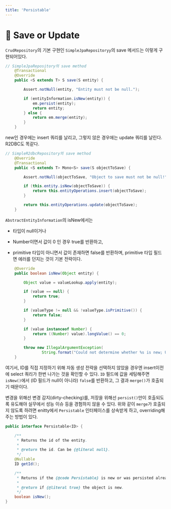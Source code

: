 ```yaml
---
title: 'Persistable'
---
```

# 📖 Save or Update

`CrudRepository`의 기본 구현인 `SimpleJpaRepositoryy`의 save 메서드는 이렇게 구현되어있다.

```java
// SimpleJpaRepository의 save method
	@Transactional
	@Override
	public <S extends T> S save(S entity) {

		Assert.notNull(entity, "Entity must not be null.");

		if (entityInformation.isNew(entity)) {
			em.persist(entity);
			return entity;
		} else {
			return em.merge(entity);
		}
	}
```

new인 경우에는 insert 쿼리를 날리고, 그렇지 않은 경우에는 update 쿼리를 날린다. R2DBC도 똑같다.

```java
// SimpleR2dbcRepository의 save method
	@Override
	@Transactional
	public <S extends T> Mono<S> save(S objectToSave) {

		Assert.notNull(objectToSave, "Object to save must not be null!");

		if (this.entity.isNew(objectToSave)) {
			return this.entityOperations.insert(objectToSave);
		}

		return this.entityOperations.update(objectToSave);
	}
```

`AbstractEntityInformation`의 isNew에서는

- 타입이 null이거나
- Number이면서 값이 0
인 경우 true를 반환하고,

- primitive 타입이 아니면서 값이 존재하면 
false를 반환하며, primitive 타입 필드면 에러를 던지는 것이 기본 전략이다.

```java
	@Override
	public boolean isNew(Object entity) {

		Object value = valueLookup.apply(entity);

		if (value == null) {
			return true;
		}

		if (valueType != null && !valueType.isPrimitive()) {
			return false;
		}

		if (value instanceof Number) {
			return ((Number) value).longValue() == 0;
		}

		throw new IllegalArgumentException(
				String.format("Could not determine whether %s is new; Unsupported identifier or version property", entity));
	}
```

여기서, ID를 직접 지정하기 위해 자동 생성 전략을 선택하지 않았을 경우엔 insert이전에 select 쿼리가 한번 나가는 것을 확인할 수 있다. `ID` 필드에 값을 세팅해주면 `isNew()`에서 (ID 필드가 null이 아니라) `false`를 반환하고, 그 결과 `merge()`가 호출되기 때문이다.

변경을 위해선 변경 감지(dirty-checking)를, 저장을 위해선 `persist()`만이 호출되도록 유도해야 실무에서 성능 이슈 등을 경험하지 않을 수 있다. 위와 같이 `merge`가 호출되지 않도록 하려면 enitty에서 `Persistable` 인터페이스를 상속받게 하고, overriding해주는 방법이 있다.

```java
public interface Persistable<ID> {

	/**
	 * Returns the id of the entity.
	 *
	 * @return the id. Can be {@literal null}.
	 */
	@Nullable
	ID getId();

	/**
	 * Returns if the {@code Persistable} is new or was persisted already.
	 *
	 * @return if {@literal true} the object is new.
	 */
	boolean isNew();
}
```